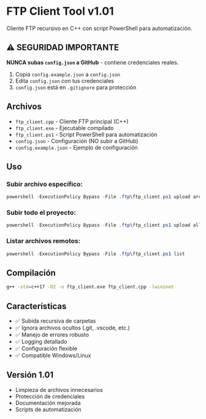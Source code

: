 # FTP Client Tool v1.01

Cliente FTP recursivo en C++ con script PowerShell para automatización.

## ⚠️ SEGURIDAD IMPORTANTE

**NUNCA subas `config.json` a GitHub** - contiene credenciales reales.

1. Copia `config.example.json` a `config.json`
2. Edita `config.json` con tus credenciales
3. `config.json` está en `.gitignore` para protección

## Archivos

- `ftp_client.cpp` - Cliente FTP principal (C++)
- `ftp_client.exe` - Ejecutable compilado
- `ftp_client.ps1` - Script PowerShell para automatización
- `config.json` - Configuración (NO subir a GitHub)
- `config.example.json` - Ejemplo de configuración

## Uso

### Subir archivo específico:
```powershell
powershell -ExecutionPolicy Bypass -File .ftp\ftp_client.ps1 upload archivo.php
```

### Subir todo el proyecto:
```powershell
powershell -ExecutionPolicy Bypass -File .ftp\ftp_client.ps1 upload all
```

### Listar archivos remotos:
```powershell
powershell -ExecutionPolicy Bypass -File .ftp\ftp_client.ps1 list
```

## Compilación

```bash
g++ -std=c++17 -O2 -o ftp_client.exe ftp_client.cpp -lwininet
```

## Características

- ✅ Subida recursiva de carpetas
- ✅ Ignora archivos ocultos (.git, .vscode, etc.)
- ✅ Manejo de errores robusto
- ✅ Logging detallado
- ✅ Configuración flexible
- ✅ Compatible Windows/Linux

## Versión 1.01

- Limpieza de archivos innecesarios
- Protección de credenciales
- Documentación mejorada
- Scripts de automatización 